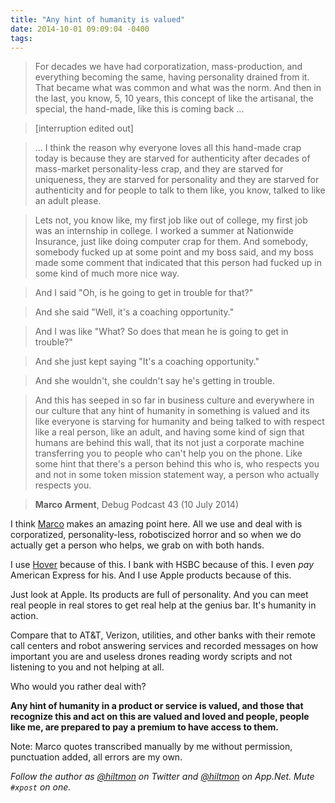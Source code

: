 ```yaml
---
title: "Any hint of humanity is valued"
date: 2014-10-01 09:09:04 -0400
tags: 
---
```


> For decades we have had corporatization, mass-production, and everything becoming the same, having personality drained from it. That became what was common and what was the norm. And then in the last, you know, 5, 10 years, this concept of like the artisanal, the special, the hand-made, like this is coming back ...

> [interruption edited out]

> ... I think the reason why everyone loves all this hand-made crap today is because they are starved for authenticity after decades of mass-market personality-less crap, and they are starved for uniqueness, they are starved for personality and they are starved for authenticity and for people to talk to them like, you know, talked to like an adult please.

> Lets not, you know like, my first job like out of college, my first job was an internship in college. I worked a summer at Nationwide Insurance, just like doing computer crap for them. And somebody, somebody fucked up at some point and my boss said, and my boss made some comment that indicated that this person had fucked up in some kind of much more nice way.

> And I said "Oh, is he going to get in trouble for that?"

> And she said "Well, it's a coaching opportunity."

> And I was like "What? So does that mean he is going to get in trouble?" 

> And she just kept saying "It's a coaching opportunity." 

> And she wouldn't, she couldn't say he's getting in trouble. 

> And this has seeped in so far in business culture and everywhere in our culture that any hint of humanity in something is valued and its like everyone is starving for humanity and being talked to with respect like a real person, like an adult, and having some kind of sign that humans are behind this wall, that its not just a corporate machine transferring you to people who can't help you on the phone. Like some hint that there's a person behind this who is, who respects you and not in some token mission statement way, a person who actually respects you.

> **Marco Arment**, Debug Podcast 43 (10 July 2014)


I think [Marco](http://www.marco.org) makes an amazing point here. All we use and deal with is corporatized, personality-less, robotiscized horror and so when we do actually get a person who helps, we grab on with both hands. 

I use [Hover](http://www.hover.com) because of this. I bank with HSBC because of this. I even *pay* American Express for his. And I use Apple products because of this.

Just look at Apple. Its products are full of personality. And you can meet real people in real stores to get real help at the genius bar. It's humanity in action.

Compare that to AT&T, Verizon, utilities, and other banks with their remote call centers and robot answering services and recorded messages on how important you are and useless drones reading wordy scripts and not listening to you and not helping at all.

Who would you rather deal with?

**Any hint of humanity in a product or service is valued, and those that recognize this and act on this are valued and loved and people, people like me, are prepared to pay a premium to have access to them.**

<span class="light">Note: Marco quotes transcribed manually by me without permission, punctuation added, all errors are my own.</span>

*Follow the author as [@hiltmon](https://twitter.com/hiltmon) on Twitter and [@hiltmon](http://alpha.app.net/hiltmon) on App.Net. Mute `#xpost` on one.*
